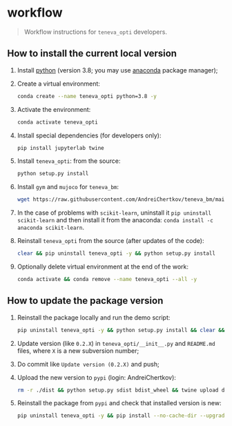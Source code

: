 # workflow

> Workflow instructions for `teneva_opti` developers.


## How to install the current local version

1. Install [python](https://www.python.org) (version 3.8; you may use [anaconda](https://www.anaconda.com) package manager);

2. Create a virtual environment:
    ```bash
    conda create --name teneva_opti python=3.8 -y
    ```

3. Activate the environment:
    ```bash
    conda activate teneva_opti
    ```

4. Install special dependencies (for developers only):
    ```bash
    pip install jupyterlab twine
    ```

5. Install `teneva_opti`: from the source:
    ```bash
    python setup.py install
    ```

6. Install `gym` and `mujoco` for `teneva_bm`:
    ```bash
    wget https://raw.githubusercontent.com/AndreiChertkov/teneva_bm/main/install_mujoco.py && python install_mujoco.py --env teneva_opti && rm install_mujoco.py
    ```

7. In the case of problems with `scikit-learn`, uninstall it `pip uninstall scikit-learn` and then install it from the anaconda: `conda install -c anaconda scikit-learn`.

8. Reinstall `teneva_opti` from the source (after updates of the code):
    ```bash
    clear && pip uninstall teneva_opti -y && python setup.py install
    ```

9. Optionally delete virtual environment at the end of the work:
    ```bash
    conda activate && conda remove --name teneva_opti --all -y
    ```


## How to update the package version

1. Reinstall the package locally and run the demo script:
    ```bash
    pip uninstall teneva_opti -y && python setup.py install && clear && python demo.py
    ```

2. Update version (like `0.2.X`) in `teneva_opti/__init__.py` and `README.md` files, where `X` is a new subversion number;

3. Do commit like `Update version (0.2.X)` and push;

4. Upload the new version to `pypi` (login: AndreiChertkov):
    ```bash
    rm -r ./dist && python setup.py sdist bdist_wheel && twine upload dist/*
    ```

5. Reinstall the package from `pypi` and check that installed version is new:
    ```bash
    pip uninstall teneva_opti -y && pip install --no-cache-dir --upgrade teneva_opti
    ```
